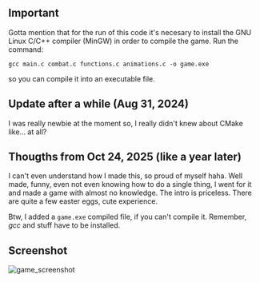 ## Important
Gotta mention that for the run of this code it's necesary to install the GNU Linux C/C++ compiler (MinGW) in order to compile the game.
Run the command:

```gcc main.c combat.c functions.c animations.c -o game.exe```

so you can compile it into an executable file.

## Update after a while (Aug 31, 2024)
I was really newbie at the moment so, I really didn't knew about CMake like... at all?

## Thougths from Oct 24, 2025 (like a year later)
I can't even understand how I made this, so proud of myself haha. Well made, funny, even not even knowing how to do a single thing, I went for it and made a game with almost no knowledge. The intro is priceless. There are quite a few easter eggs, cute experience.

Btw, I added a `game.exe` compiled file, if you can't compile it. Remember, _gcc_ and stuff have to be installed.

## Screenshot

![game_screenshot](assets/game_screenshot.jpg)
